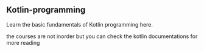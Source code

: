## Kotlin-programming
Learn  the basic fundamentals of Kotlin programming here.

the courses are not inorder but you can check the kotlin documentations for more reading 
